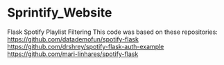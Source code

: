 # Sprintify_Website
Flask Spotify Playlist Filtering
This code was based on these repositories:
    https://github.com/datademofun/spotify-flask
    https://github.com/drshrey/spotify-flask-auth-example
    https://github.com/mari-linhares/spotify-flask
